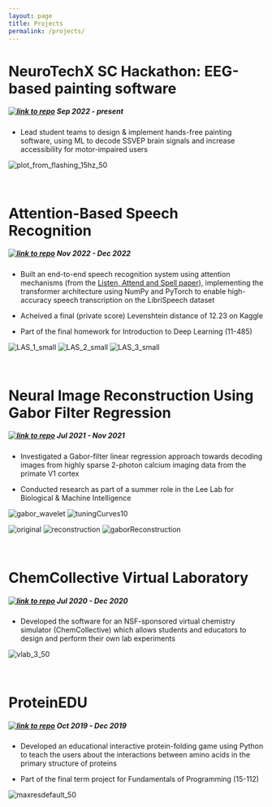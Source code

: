 ```yaml
---
layout: page
title: Projects
permalink: /projects/
---
```



# NeuroTechX SC Hackathon: EEG-based painting software
#####  [![link to repo](/files/source.jpg)](https://github.com/rhopatel/SSVEP_Painter) Sep 2022 - present

- Lead student teams to design & implement hands-free painting software, using ML to decode SSVEP brain signals and increase accessibility for motor-impaired users

![plot_from_flashing_15hz_50](/files/plot_from_flashing_15hz_50.png)


&nbsp;

# Attention-Based Speech Recognition
##### [![link to repo](/files/source.jpg)](https://github.com/rhopatel/IDL-hw4) Nov 2022 - Dec 2022 

- Built an end-to-end speech recognition system using attention mechanisms (from the [Listen, Attend and Spell paper](https://arxiv.org/pdf/1508.01211v2.pdf)), implementing the transformer architecture using NumPy and PyTorch to enable high-accuracy speech transcription on the LibriSpeech dataset

- Acheived a final (private score) Levenshtein distance of 12.23 on Kaggle 

- Part of the final homework for Introduction to Deep Learning (11-485)

![LAS_1_small](/files/LAS_1_small.png) ![LAS_2_small](/files/LAS_2_small.png) ![LAS_3_small](/files/LAS_3_small.png)



&nbsp;

# Neural Image Reconstruction Using Gabor Filter Regression
##### [![link to repo](/files/source.jpg)](https://github.com/rhopatel/tangImageReconstruction) Jul 2021 - Nov 2021

- Investigated a Gabor-filter linear regression approach towards decoding images from highly sparse 2-photon calcium imaging data from the primate V1 cortex

- Conducted research as part of a summer role in the Lee Lab for Biological & Machine Intelligence

![gabor_wavelet](/files/gabor_wavelet.png) ![tuningCurves10](/files/tuningCurves10.png)


![original](/files/original.png) ![reconstruction](/files/reconstruction.png) ![gaborReconstruction](/files/gaborReconstruction.png)



&nbsp;

# ChemCollective Virtual Laboratory
##### [![link to repo](/files/source.jpg)](https://github.com/rhopatel/vlab2) Jul 2020 - Dec 2020

- Developed the software for an NSF-sponsored virtual chemistry simulator (ChemCollective) which allows students and educators to design and perform their own lab experiments


![vlab_3_50](/files/vlab_3_50.png)


&nbsp;

# ProteinEDU
##### [![link to repo](/files/source.jpg)](https://github.com/rhopatel/ProteinEDU) Oct 2019 - Dec 2019

- Developed an educational interactive protein-folding game using Python to teach the users about the interactions between amino
acids in the primary structure of proteins

- Part of the final term project for Fundamentals of Programming (15-112)

![maxresdefault_50](/files/maxresdefault_50.png)
